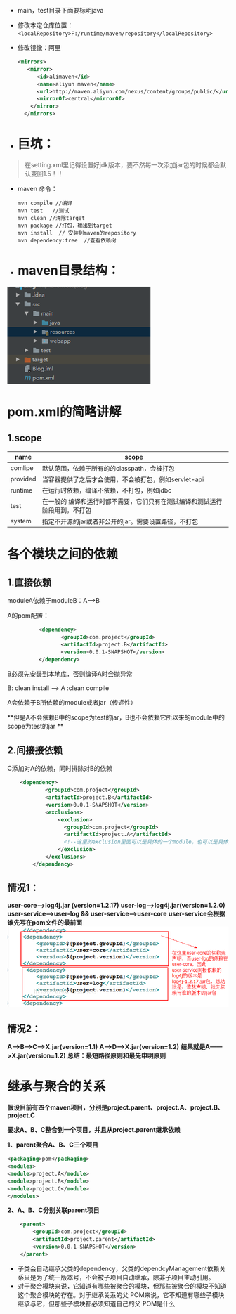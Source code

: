 - main，test目录下面要标明java				

- 修改本定仓库位置：`<localRepository>F:/runtime/maven/repository</localRepository>`

- 修改镜像：阿里
  ``` xml 
  <mirrors>
     <mirror>
        <id>alimaven</id>
        <name>aliyun maven</name>
        <url>http://maven.aliyun.com/nexus/content/groups/public/</url>
        <mirrorOf>central</mirrorOf>       
      </mirror>
    </mirrors> 
  ```
- # 巨坑：

 >在setting.xml里记得设置好jdk版本，要不然每一次添加jar包的时候都会默认变回1.5！！
- maven 命令：
  ```maven
  mvn compile //编译
  mvn test   //测试
  mvn clean //清除target
  mvn package //打包，输出到target
  mvn install  // 安装到maven的repository
  mvn dependency:tree  //查看依赖树
  ```


- # maven目录结构：

![1](image/1.png)

# pom.xml的简略讲解

## 1.scope

| name     | scope                                  |
| -------- | -------------------------------------- |
| comlipe  | 默认范围，依赖于所有的的classpath，会被打包             |
| provided | 当容器提供了之后才会使用，不会被打包，例如servlet-api       |
| runtime  | 在运行时依赖，编译不依赖，不打包，例如jdbc                |
| test     | 在一般的 编译和运行时都不需要，它们只有在测试编译和测试运行阶段用到，不打包 |
| system   | 指定不开源的jar或者非公开的jar。需要设置路径，不打包          |

# 各个模块之间的依赖
## 1.直接依赖 

moduleA依赖于moduleB：A-->B

A的pom配置：

```xml
          <dependency>
                 <groupId>com.project</groupId>
                 <artifactId>project.B</artifactId>
                 <version>0.0.1-SNAPSHOT</version>
          </dependency>
```

B必须先安装到本地库，否则编译A时会抛异常

B: clean install --> A :clean compile

A会依赖于B所依赖的module或者jar（传递性）

**但是A不会依赖B中的scope为test的jar，B也不会依赖它所以来的module中的scope为test的jar **

## 2.间接接依赖

C添加对A的依赖，同时排除对B的依赖
```xml
    <dependency>
            <groupId>com.project</groupId>
            <artifactId>project.B</artifactId>
            <version>0.0.1-SNAPSHOT</version>
            <exclusions>
                <exclusion>
                  <groupId>com.project</groupId>
                  <artifactId>project.A</artifactId>  
                  <!--这里的exclusion里面可以是具体的一个module，也可以是具体的一个jar-->
                </exclusion>
            </exclusions>
        </dependency>
```


## 情况1：
**user-core-->log4j.jar (version=1.2.17)**
**user-log-->log4j.jar(version=1.2.0)**
**user-service-->user-log && user-service-->user-core**
**user-service会根据谁先写在pom文件的最前面**
![2](image/2.png)

## 情况2：
**A-->B-->C-->X.jar(version=1.1)**
**A-->D-->X.jar(version=1.2)**
**结果就是A——>X.jar(version=1.2)**
**总结：最短路径原则和最先申明原则**



#  继承与聚合的关系



**假设目前有四个maven项目，分别是project.parent、project.A、project.B、project.C**

**要求A、B、C整合到一个项目，并且从project.parent继承依赖**

**1、parent聚合A、B、C三个项目**

```xml
<packaging>pom</packaging>
<modules>
<module>project.A</module>
<module>project.B</module>
<module>project.C</module>
</modules>
```

**2、A、B、C分别关联parent项目**

```xml
	<parent>
        <groupId>com.project</groupId>
        <artifactId>project.parent</artifactId>
        <version>0.0.1-SNAPSHOT</version>
    </parent>
```

- 子类会自动继承父类的dependency，父类的dependcyManagement依赖关系只是为了统一版本号，不会被子项目自动继承，除非子项目主动引用。
- 对于聚合模块来说，它知道有哪些被聚合的模块，但那些被聚合的模块不知道这个聚合模块的存在。对于继承关系的父 POM来说，它不知道有哪些子模块继承与它，但那些子模块都必须知道自己的父 POM是什么